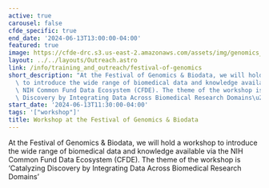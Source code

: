 ```yaml
---
active: true
carousel: false
cfde_specific: true
end_date: '2024-06-13T13:00:00-04:00'
featured: true
image: https://cfde-drc.s3.us-east-2.amazonaws.com/assets/img/genomics_festival_workshop.png
layout: ../../layouts/Outreach.astro
link: /info/training_and_outreach/festival-of-genomics
short_description: "At the Festival of Genomics & Biodata, we will hold a workshop\
  \ to introduce the wide range of biomedical data and knowledge available via the\
  \ NIH Common Fund Data Ecosystem (CFDE). The theme of the workshop is \u2018Catalyzing\
  \ Discovery by Integrating Data Across Biomedical Research Domains\u2019"
start_date: '2024-06-13T11:30:00-04:00'
tags: '["workshop"]'
title: Workshop at the Festival of Genomics & Biodata
---
```

At the Festival of Genomics & Biodata, we will hold a workshop to introduce the wide range of biomedical data and knowledge available via the NIH Common Fund Data Ecosystem (CFDE). The theme of the workshop is ‘Catalyzing Discovery by Integrating Data Across Biomedical Research Domains’